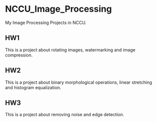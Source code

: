 # NCCU_Image_Processing

My Image Processing Projects in NCCU.

HW1
-------------
This is a project about rotating images, watermarking and image compression.

HW2
-------------
This is a project about binary morphological operations, linear stretching and histogram equalization.

HW3
-------------
This is a project about removing noise and edge detection.
